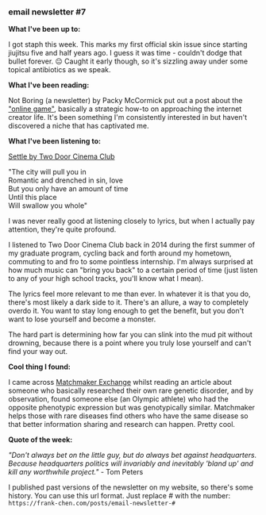 ### email newsletter #7

**What I've been up to:**  
  
I got staph this week. This marks my first official skin issue since starting jiujitsu five and half years ago. I guess it was time - couldn't dodge that bullet forever. 😐 Caught it early though, so it's sizzling away under some topical antibiotics as we speak.  
  
**What I've been reading:**  
  
Not Boring (a newsletter) by Packy McCormick put out a post about the ["online game"](https://www.notboring.co/p/the-great-online-game), basically a strategic how-to on approaching the internet creator life. It's been something I'm consistently interested in but haven't discovered a niche that has captivated me.  
  
**What I've been listening to:**  
  
[Settle by Two Door Cinema Club](https://www.youtube.com/watch?v=0n1k7gYZ6-A&t=175s)  
  
"The city will pull you in  
Romantic and drenched in sin, love    
But you only have an amount of time    
Until this place    
Will swallow you whole"  
  
I was never really good at listening closely to lyrics, but when I actually pay attention, they're quite profound.  
  
I listened to Two Door Cinema Club back in 2014 during the first summer of my graduate program, cycling back and forth around my hometown, commuting to and fro to some pointless internship. I'm always surprised at how much music can "bring you back" to a certain period of time (just listen to any of your high school tracks, you'll know what I mean).  
  
The lyrics feel more relevant to me than ever. In whatever it is that you do, there's most likely a dark side to it. There's an allure, a way to completely overdo it. You want to stay long enough to get the benefit, but you don't want to lose yourself and become a monster.  
  
The hard part is determining how far you can slink into the mud pit without drowning, because there is a point where you truly lose yourself and can't find your way out.  
  
**Cool thing I found:**  
  
I came across [Matchmaker Exchange](https://www.matchmakerexchange.org/) whilst reading an article about someone who basically researched their own rare genetic disorder, and by observation, found someone else (an Olympic athlete) who had the opposite phenotypic expression but was genotypically similar. Matchmaker helps those with rare diseases find others who have the same disease so that better information sharing and research can happen. Pretty cool.  
  
**Quote of the week:**  
  
*"Don't always bet on the little guy, but do always bet against headquarters. Because headquarters politics will invariably and inevitably 'bland up' and kill any worthwhile project."* - Tom Peters

I published past versions of the newsletter on my website, so there's some history. You can use this url format. Just replace # with the number: `https://frank-chen.com/posts/email-newsletter-#`